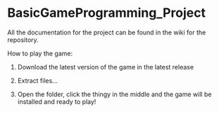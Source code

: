# BasicGameProgramming_Project

All the documentation for the project can be found in the wiki for the repository.

How to play the game:
1. Download the latest version of the game in the latest release

2. Extract files...

3. Open the folder, click the thingy in the middle and the game will be installed and ready to play!


